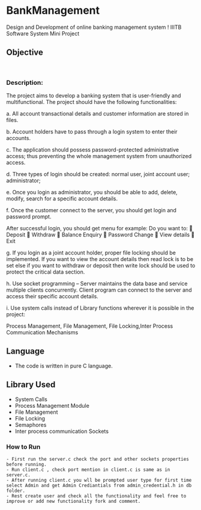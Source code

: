 # BankManagement

Design and Development of online banking management system !  IIITB Software System Mini Project 

## Objective 
<br />

### Description: 
The project aims to develop a banking system that is user-friendly and multifunctional. The project should have the following functionalities:

a. All account transactional details and customer information are stored in files.

b. Account holders have to pass through a login system to enter their accounts.

c. The application should possess password-protected administrative access; thus
preventing the whole management system from unauthorized access.

d. Three types of login should be created: normal user, joint account user; administrator;

e. Once you login as administrator, you should be able to add, delete, modify, search for a
specific account details.

f. Once the customer connect to the server, you should get login and password prompt.

After successful login, you should get menu for example:
Do you want to:
 Deposit
 Withdraw
 Balance Enquiry
 Password Change
 View details
 Exit

g. If you login as a joint account holder, proper file locking should be implemented. If you want to view the account details then read lock is to be set else if you want to withdraw or deposit then write lock should be used to protect the critical data section.

h. Use socket programming – Server maintains the data base and service multiple clients concurrently. Client program can connect to the server and access their specific account
details.

i. Use system calls instead of Library functions wherever it is possible in the project:

Process Management, File Management, File Locking,Inter Process
Communication Mechanisms


## Language

- The code is written in pure C language.

## Library Used 
- System Calls
- Process Management Module
- File Management  
- File Locking 
- Semaphores
- Inter process communication Sockets

### How to Run 
    - First run the server.c check the port and other sockets properties before running.
    - Run client.c , check port mention in client.c is same as in server.c.
    - After running client.c you wll be prompted user type for first time select Admin and get Admin Crediantials from admin_credential.h in db folder.
    - Rest create user and check all the functionality and feel free to improve or add new functionality fork and comment.


